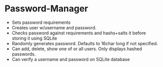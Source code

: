 # Password-Manager
- Sets password requirements 
- Creates user w/username and password. 
- Checks password against requirements and hashs+salts it before storing it using SQLite
- Randomly generates password. Defaults to 16char long if not specified. 
- Can add, delete, show one of or all users. Only displays hashed passwords. 
- Can verify a username and password on SQLite database
